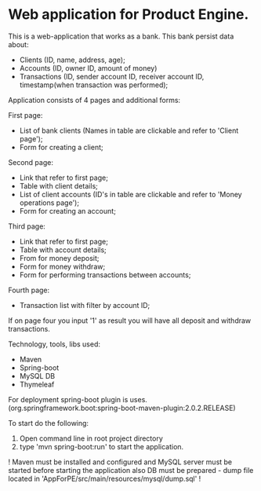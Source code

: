 # Web application for Product Engine.

This is a web-application that works as a bank.
This bank persist data about:
- Clients (ID, name, address, age);
- Accounts (ID, owner ID, amount of money)
- Transactions (ID, sender account ID, receiver account ID, timestamp(when transaction was performed);

Application consists of 4 pages and additional forms:

First page:
- List of bank clients (Names in table are clickable and refer to 'Client page');
- Form for creating a client;

Second page:
- Link that refer to first page;
- Table with client details;
- List of client accounts (ID's in table are clickable and refer to 'Money operations page');
- Form for creating an account;

Third page:
- Link that refer to first page;
- Table with account details;
- From for money deposit;
- Form for money withdraw;
- Form for performing transactions between accounts;

Fourth page:
- Transaction list with filter by account ID;
      
If on page four you input '1' as result you will have all deposit and withdraw transactions.

Technology, tools, libs used:
- Maven
- Spring-boot
- MySQL DB
- Thymeleaf

For deployment spring-boot plugin is uses. (org.springframework.boot:spring-boot-maven-plugin:2.0.2.RELEASE)

To start do the following:
1. Open command line in root project directory
2. type 'mvn spring-boot:run' to start the application.

! Maven must be installed and configured and MySQL server must be started before starting the application  also DB must be prepared - dump file located in 'AppForPE/src/main/resources/mysql/dump.sql' !
